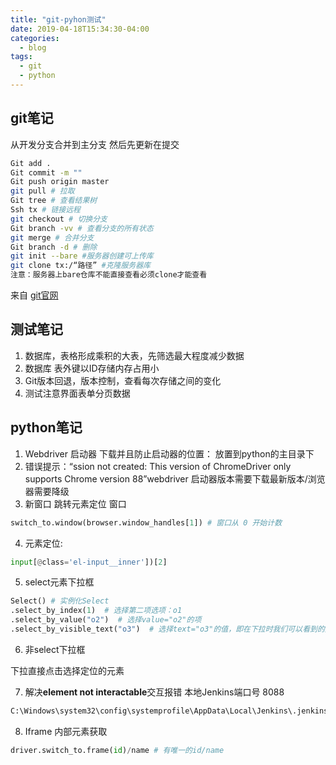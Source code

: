 ```yaml
---
title: "git-pyhon测试"
date: 2019-04-18T15:34:30-04:00
categories:
  - blog
tags:
  - git
  - python
---
```


## git笔记

从开发分支合并到主分支  然后先更新在提交

```bash
Git add .
Git commit -m ""
Git push origin master
git pull # 拉取
Git tree # 查看结果树
Ssh tx # 链接远程
git checkout # 切换分支 
Git branch -vv # 查看分支的所有状态
git merge # 合并分支
Git branch -d # 删除
git init --bare #服务器创建可上传库
git clone tx:/“路径” #克隆服务器库
注意：服务器上bare仓库不能直接查看必须clone才能查看
```

来自 [git官网](https://git-scm.com/book/zh/v2/Git-%E5%88%86%E6%94%AF-%E5%8F%98%E5%9F%BA)

## 测试笔记

1. 数据库，表格形成乘积的大表，先筛选最大程度减少数据
2. 数据库 表外键以ID存储内存占用小
3. Git版本回退，版本控制，查看每次存储之间的变化
4. 测试注意界面表单分页数据

## python笔记

1. Webdriver   启动器  下载并且防止启动器的位置：  放置到python的主目录下
2. 错误提示：“ssion not created: This version of ChromeDriver only supports Chrome version 88”webdriver 启动器版本需要下载最新版本/浏览器需要降级
3. 新窗口 跳转元素定位 窗口

```python
switch_to.window(browser.window_handles[1]) # 窗口从 0 开始计数
```

4. 元素定位:

```python
input[@class='el-input__inner'])[2]
```
5. select元素下拉框

```python
Select() # 实例化Select
.select_by_index(1)  # 选择第二项选项：o1
.select_by_value("o2")  # 选择value="o2"的项
.select_by_visible_text("o3")  # 选择text="o3"的值，即在下拉时我们可以看到的文本
```
6. 非select下拉框

下拉直接点击选择定位的元素

7. 解决**element not interactable**交互报错
本地Jenkins端口号 8088

```txt
C:\Windows\system32\config\systemprofile\AppData\Local\Jenkins\.jenkins\secrets\initialAdminPassword
```

8. Iframe 内部元素获取

```python
driver.switch_to.frame(id)/name # 有唯一的id/name
```



